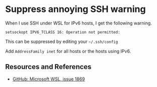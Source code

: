 # Suppress annoying SSH warning

When I use SSH under WSL for IPv6 hosts, I get the following warning.

```
setsockopt IPV6_TCLASS 16: Operation not permitted:
```

This can be suppressed by editing your `~/.ssh/config`

Add `AddressFamily inet` for all hosts or the hosts using IPv6.

## Resources and References

- [GitHub: Microsoft WSL, issue 1869](https://github.com/Microsoft/WSL/issues/1869)
